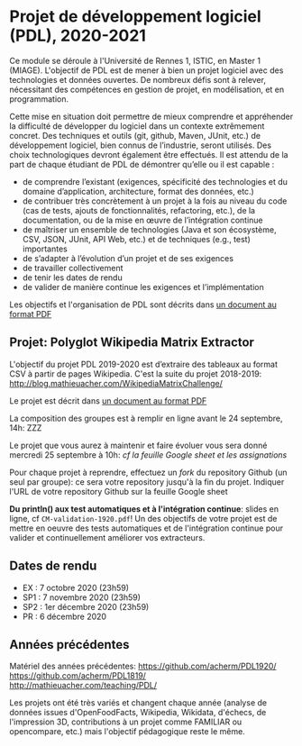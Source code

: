 # Projet de développement logiciel (PDL), 2020-2021


Ce module se déroule à l'Université de Rennes 1, ISTIC, en Master 1 (MIAGE).
L'objectif de PDL est de mener à bien un projet logiciel avec des technologies et données ouvertes. De nombreux défis sont à relever, nécessitant des compétences en gestion de projet, en modélisation, et en programmation.

Cette mise en situation doit permettre de mieux comprendre et appréhender la difficulté de développer du logiciel dans un contexte extrêmement concret. Des techniques et outils (git, github, Maven, JUnit, etc.) de développement logiciel, bien connus de l’industrie, seront utilisés. Des choix technologiques devront également être effectués. Il est attendu de la part de chaque étudiant de PDL de démontrer qu’elle ou il est capable :
 * de comprendre l’existant (exigences, spécificité des technologies et du domaine d’application, architecture, format des données, etc.) 
 * de contribuer très concrètement à un projet à la fois au niveau du code (cas de tests, ajouts de fonctionnalités, refactoring, etc.), de la documentation, ou de la mise en œuvre de l’intégration continue
 * de maîtriser un ensemble de technologies (Java et son écosystème, CSV, JSON, JUnit, API Web, etc.) et de techniques (e.g., test) importantes 
 * de s’adapter à l’évolution d’un projet et de ses exigences
 * de travailler collectivement 
 * de tenir les dates de rendu 
 * de valider de manière continue les exigences et l’implémentation
 
Les objectifs et l'organisation de PDL sont décrits dans [un document au format PDF](XXX.pdf)
 
## Projet: Polyglot Wikipedia Matrix Extractor 

L'objectif du projet PDL 2019-2020 est d’extraire des tableaux au format CSV à partir de pages Wikipedia. 
C'est la suite du projet 2018-2019: http://blog.mathieuacher.com/WikipediaMatrixChallenge/ 

Le projet est décrit dans [un document au format PDF](YYY.pdf)

La composition des groupes est à remplir en ligne avant le 24 septembre, 14h:
ZZZ

Le projet que vous aurez à maintenir et faire évoluer vous sera donné mercredi 25 septembre à 10h: *cf la feuille Google sheet et les assignations*

Pour chaque projet à reprendre, effectuez un *fork* du repository Github (un seul par groupe): ce sera votre repository jusqu'à la fin du projet. Indiquer l'URL de votre repository Github sur la feuille Google sheet

**Du println() aux test automatiques et à l'intégration continue**: slides en ligne, cf `CM-validation-1920.pdf`! Un des objectifs de votre projet est de mettre en oeuvre des tests automatiques et de l'intégration continue pour valider et continuellement améliorer vos extracteurs. 

## Dates de rendu

 * EX : 7 octobre 2020 (23h59)  
 * SP1 : 7 novembre 2020 (23h59)
 * SP2 : 1er décembre 2020 (23h59)
 * PR : 6 décembre 2020  


## Années précédentes 
 
Matériel des années précédentes: https://github.com/acherm/PDL1920/ https://github.com/acherm/PDL1819/ http://mathieuacher.com/teaching/PDL/
 
Les projets ont été très variés et changent chaque année (analyse de données issues d'OpenFoodFacts, Wikipedia, Wikidata, d'échecs, de l'impression 3D, contributions à un projet comme FAMILIAR ou opencompare, etc.) mais l'objectif pédagogique reste le même. 


